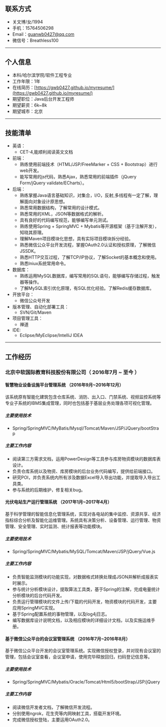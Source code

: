 ## 联系方式

- 关文博/女/1994
- 手机：15764506298
- Email：guanwb0427@qq.com
- 微信号：Breathless100

---
## 个人信息

- 本科/哈尔滨学院/软件工程专业
- 工作年限：1年
- 在线简历：[https://gwb0427.github.io/myresume/](https://gwb0427.github.io/myresume/)
- 期望职位：Java后台开发工程师
- 期望薪资：6k~8k
- 期望城市：北京

---
## 技能清单
- 英语：
	- CET-4,能顺利阅读英文文档
- 前端：
	- 熟练使用前端技术（HTML/JSP/FreeMarker + CSS + Bootstrap）进行web开发。
	- 能写常用的js代码，熟悉Ajax，熟悉常用的前端插件（jQuery Form/jQuery validate/ECharts）。
- 后端：
	- 熟练掌握Java语言基础知识，对集合，I/O，反射,多线程有一定了解，理解面向对象设计原思想。
	- 熟悉常用数据结构，了解常用的设计模式。
	- 熟悉常用的XML，JSON等数据格式的解析。
	- 具有良好的代码编写规范，能够编写单元测试。
	- 熟练使用Spring + SpringMVC + Mybatis等开源框架（基于注解开发），知晓其原理。
	- 理解Maven项目模块化思想，具有实际项目模块拆分经验。
	- 熟悉微信公众平台开发流程，掌握OAuth2.0认证和授权原理，了解微信JSSDK。
	- 熟悉HTTP交互过程，了解TCP/IP协议，了解Socket的基本概念和使用。
	- 熟悉lniux系统常用命令。
- 数据库：
	- 熟练运用MySQL数据库，编写常用的SQL语句，能够编写存储过程，触发器等操作。
	- 了解MySQL索引优化原理，有SQL优化经验。了解Redis缓存数据库。
- 开放平台：
	- 微信公众号开发
- 版本管理、自动化部署工具：
	- SVN/Git/Maven
- 项目管理工具：
	- 禅道
- IDE:
	- Eclipse/MyEclipse/IntelliJ IDEA
	
---
## 工作经历
### 北京中软国际教育科技股份有限公司（ 2016年7月 ~ 至今 ）
#### 智慧物业设备设施平台管理系统 （2016年9月~2016年12月）
   该系统原有智能化建筑包含仓库系统、消防、出入口、门禁系统、视频监控系统等专业子系统的IBMS集成管理，同时也包括基于基层业务处理各项可视化管理。
##### 主要使用技术
- Spring/SpringMVC/MyBatis/Mysql/Tomcat/Maven/JSP/JQuery/bootStrap

##### 主要工作内容
- 阅读第三方需求文档，运用PowerDesign等工具参与库房物资模块的数据库表设计。
- 负责仓库系统以及物资、库房模块的后台业务代码编写，提供给前端接口。
- 研究POI，并负责系统内所有涉及数据Excel导入导出功能，并提取导入导出工具类。
- 参与系统的后期维护，修复相关bug。

#### 光伏电站生产运行管理系统 （2017年1月~2017年4月）
   基于科学管理的智能信息化管理系统，实现对各电站的集中监控、资源共享、经济指标综合分析及智能化运维管理。系统具有决策分析、设备管理、运行管理、物资管理、安全管理、实时监测、统计报表等功能模块。
   
##### 主要使用技术
- Spring/SpringMVC/Mybatis/MySQL/Tomcat/Maven/JSP/jQuery/Vue.js

##### 主要工作内容
- 负责智能监测模块的功能实现，对数据格式转换处理成JSON并解析成报表实时展示。
- 参与统计分析模块设计，提取算法工具类，基于Spring的注解，完成电量统计分析模块的后台代码开发。
- 负责运行管理模块的文件上传/下载的代码开发，物资模块的代码开发，主要应用SpringMVC实现。
- 基于Spring配置系统的事物管理，以及log4j日志。
- 编写数据库设计说明文档，以及相应模块的详细设计文档，以及实施运维手册。

#### 基于微信公众平台的会议室管理系统 （2016年7月~2016年8月）
基于微信公众平台开发的会议室管理系统。实现微信授权登录，并对现有会议室的管理，包括会议室查看，会议室申请，使用完毕释放回归，扫码登记信息等。

##### 主要使用技术
- Spring/SpringMVC/Mybatis/Oracle/Tomcat/Html5/bootStrap/JSP/jQuery

##### 主要工作内容
- 阅读微信开发者文档，了解微信开发流程。
- 分别使用ngrok，花生壳等内网映射工具，搭载开发环境。
- 完成微信授权登陆，主要运用OAuth2.0。
